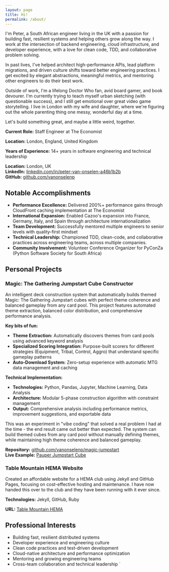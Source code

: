 ```yaml
---
layout: page
title: Hi!
permalink: /about/
---
```


I'm Peter, a South African engineer living in the UK with a passion for building fast, resilient systems and helping others grow along the way. I work at the intersection of backend engineering, cloud infrastructure, and developer experience, with a love for clean code, TDD, and collaborative problem solving.

In past lives, I've helped architect high-performance APIs, lead platform migrations, and driven culture shifts toward better engineering practices. I get excited by elegant abstractions, meaningful metrics, and mentoring other engineers to do their best work.

Outside of work, I'm a lifelong Doctor Who fan, avid board gamer, and book devourer. I'm currently trying to teach myself urban sketching (with questionable success), and I still get emotional over great video game storytelling. I live in London with my wife and daughter, where we're figuring out the whole parenting thing one messy, wonderful day at a time.

Let's build something great, and maybe a little weird, together.

**Current Role:** Staff Engineer at The Economist 

**Location:** London, England, United Kingdom  

**Years of Experience:** 14+ years in software engineering and technical leadership  

<div class="resume-header">
<strong>Location:</strong> London, UK<br>
<strong>LinkedIn:</strong> <a href="https://linkedin.com/in/peter-van-onselen-a46b1b2b" target="_blank">linkedin.com/in/peter-van-onselen-a46b1b2b</a><br>
<strong>GitHub:</strong> <a href="https://github.com/vanonselenp" target="_blank">github.com/vanonselenp</a>
</div>

## Notable Accomplishments

- **Performance Excellence:** Delivered 200%+ performance gains through CloudFront caching implementation at The Economist
- **International Expansion:** Enabled Cazoo's expansion into France, Germany, Italy, and Spain through architecture internationalization
- **Team Development:** Successfully mentored multiple engineers to senior levels with quality-first mindset
- **Technical Leadership:** Championed TDD, clean-code, and collaborative practices across engineering teams, across multiple companies.
- **Community Involvement:** Volunteer Conference Organizer for PyConZa (Python Software Society for South Africa)

## Personal Projects

### Magic: The Gathering Jumpstart Cube Constructor

An intelligent deck construction system that automatically builds themed Magic: The Gathering Jumpstart cubes with perfect theme coherence and balanced gameplay from any card pool. This project features automated theme extraction, balanced color distribution, and comprehensive performance analysis.

**Key bits of fun:**
- **Theme Extraction:** Automatically discovers themes from card pools using advanced keyword analysis
- **Specialized Scoring Integration:** Purpose-built scorers for different strategies (Equipment, Tribal, Control, Aggro) that understand specific gameplay patterns
- **Auto-Download System:** Zero-setup experience with automatic MTG data management and caching

**Technical Implementation:**

- **Technologies:** Python, Pandas, Jupyter, Machine Learning, Data Analysis
- **Architecture:** Modular 5-phase construction algorithm with constraint management
- **Output:** Comprehensive analysis including performance metrics, improvement suggestions, and exportable data

This was an experiment in "vibe coding" that solved a real problem I had at the time - the end result came out better than expected. The system can build themed cubes from any card pool without manually defining themes, while maintaining high theme coherence and balanced gameplay.

**Repository:** [github.com/vanonselenp/magic-jumpstart](https://github.com/vanonselenp/magic-jumpstart)  
**Live Example:** [Pauper Jumpstart Cube](https://cubecobra.com/cube/list/pauper-jumpstart-06-2025)

### Table Mountain HEMA Website 

Created an affordable website for a HEMA club using Jekyll and GitHub Pages, focusing on cost-effective hosting and maintenance. I have now handed this over to the club and they have been running with it ever since.

**Technologies:** Jekyll, GitHub, Ruby

**URL:** [Table Mountain HEMA](https://www.tablemountainhema.co.za/)

## Professional Interests

- Building fast, resilient distributed systems
- Developer experience and engineering culture
- Clean code practices and test-driven development
- Cloud-native architecture and performance optimization
- Mentoring and growing engineering teams
- Cross-team collaboration and technical leadership
`